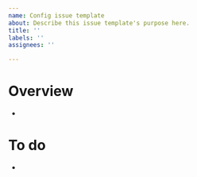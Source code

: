 ```yaml
---
name: Config issue template
about: Describe this issue template's purpose here.
title: ''
labels: ''
assignees: ''

---
```


# Overview
- 

# To do
-
